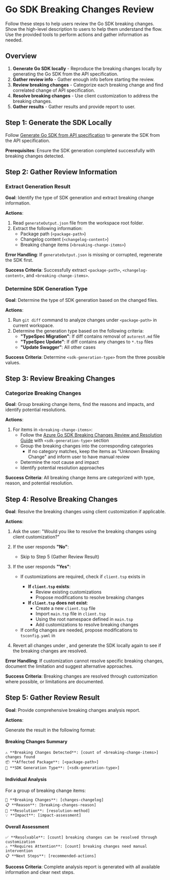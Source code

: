 # Go SDK Breaking Changes Review

Follow these steps to help users review the Go SDK breaking changes. Show the high-level description to users to help them understand the flow. Use the provided tools to perform actions and gather information as needed.

## Overview

1. **Generate Go SDK locally** - Reproduce the breaking changes locally by generating the Go SDK from the API specification.
2. **Gather review info** - Gather enough info before starting the review.
3. **Review breaking changes** - Categorize each breaking change and find correlated change of API specification.
4. **Resolve breaking changes** - Use client customization to address the breaking changes.
5. **Gather results** - Gather results and provide report to user.

## Step 1: Generate the SDK Locally

Follow [Generate Go SDK from API specification](./go-sdk-generation.instructions.md) to generate the SDK from the API specification.

**Prerequisites**: Ensure the SDK generation completed successfully with breaking changes detected.

## Step 2: Gather Review Information

### Extract Generation Result

**Goal**: Identify the type of SDK generation and extract breaking change information.

**Actions**:

1. Read `generateOutput.json` file from the workspace root folder.
2. Extract the following information:
   - Package path (`<package-path>`)
   - Changelog content (`<changelog-content>`)
   - Breaking change items (`<breaking-change-items>`)

**Error Handling**: If `generateOutput.json` is missing or corrupted, regenerate the SDK first.

**Success Criteria**: Successfully extract `<package-path>`, `<changelog-content>`, and `<breaking-change-items>`.

### Determine SDK Generation Type

**Goal**: Determine the type of SDK generation based on the changed files.

**Actions**:

1. Run `git diff` command to analyze changes under `<package-path>` in current workspace.
2. Determine the generation type based on the following criteria:
   - **"TypeSpec Migration"**: If diff contains removal of `autorest.md` file
   - **"TypeSpec Update"**: If diff contains any changes to `*.tsp` files
   - **"Update Swagger"**: All other cases

**Success Criteria**: Determine `<sdk-generation-type>` from the three possible values.

## Step 3: Review Breaking Changes

### Categorize Breaking Changes

**Goal**: Group breaking change items, find the reasons and impacts, and identify potential resolutions.

**Actions**:

1. For items in `<breaking-change-items>`:
   - Follow the [Azure Go SDK Breaking Changes Review and Resolution Guide](../../documentation/sdk-breaking-changes-guide.md) with `<sdk-generation-type>` section
   - Group the breaking changes into the corresponding categories
     - If no category matches, keep the items as "Unknown Breaking Change" and inform user to have manual review
   - Determine the root cause and impact
   - Identify potential resolution approaches

**Success Criteria**: All breaking change items are categorized with type, reason, and potential resolution.

## Step 4: Resolve Breaking Changes

**Goal**: Resolve the breaking changes using client customization if applicable.

**Actions**:

1. Ask the user: "Would you like to resolve the breaking changes using client customization?"

2. If the user responds **"No"**:

   - Skip to Step 5 (Gather Review Result)

3. If the user responds **"Yes"**:

   - If customizations are required, check if `client.tsp` exists in <related-typeSpec-project-folder>
     - **If `client.tsp` exists**:
       - Review existing customizations
       - Propose modifications to resolve breaking changes
     - **If `client.tsp` does not exist**:
       - Create a new `client.tsp` file
       - Import `main.tsp` file in `client.tsp`
       - Using the root namespace defined in `main.tsp`
       - Add customizations to resolve breaking changes
   - If config changes are needed, propose modifications to `tsconfig.yaml` in <related-typeSpec-project-folder>

4. Revert all changes under <package-path>, and generate the SDK locally again to see if the breaking changes are resolved.

**Error Handling**: If customization cannot resolve specific breaking changes, document the limitation and suggest alternative approaches.

**Success Criteria**: Breaking changes are resolved through customization where possible, or limitations are documented.

## Step 5: Gather Review Result

**Goal**: Provide comprehensive breaking changes analysis report.

**Actions**:

Generate the result in the following format:

#### Breaking Changes Summary

```
⚠️ **Breaking Changes Detected**: [count of <breaking-change-items>] changes found
📦 **Affected Package**: [<package-path>]
🔧 **SDK Generation Type**: [<sdk-generation-type>]
```

#### Individual Analysis

For a group of breaking change items:

```
🚨 **Breaking Changes**: [changes-changelog]
📋 **Reason**: [breaking-changes-reason]
🔧 **Resolution**: [resolution-method]
💡 **Impact**: [impact-assessment]
```

#### Overall Assessment

```
✅ **Resolvable**: [count] breaking changes can be resolved through customization
⚠️ **Requires Attention**: [count] breaking changes need manual intervention
📋 **Next Steps**: [recommended-actions]
```

**Success Criteria**: Complete analysis report is generated with all available information and clear next steps.
